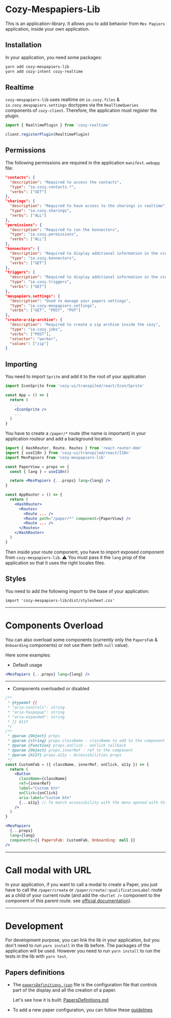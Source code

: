 # Cozy-Mespapiers-Lib

This is an application-library. It allows you to add behavior from `Mes Papiers` application, inside your own application.

## Installation

In your application, you need some packages:

```bash
yarn add cozy-mespapiers-lib
yarn add cozy-intent cozy-realtime
```

## Realtime

`cozy-mespapiers-lib` uses realtime on `io.cozy.files` & `io.cozy.mespapiers.settings` doctypes via the `RealTimeQueries` components of `cozy-client`.
Therefore, the application must register the plugin.

```jsx
import { RealtimePlugin } from 'cozy-realtime'

client.registerPlugin(RealtimePlugin)
```

## Permissions

The following permissions are required in the application `manifest.webapp` file:

```json
"contacts": {
  "description": "Required to access the contacts",
  "type": "io.cozy.contacts.*",
  "verbs": ["GET"]
},
"sharings": {
  "description": "Required to have access to the sharings in realtime",
  "type": "io.cozy.sharings",
  "verbs": ["ALL"]
},
"permissions": {
  "description": "Required to run the konnectors",
  "type": "io.cozy.permissions",
  "verbs": ["ALL"]
},
"konnectors": {
  "description": "Required to display additional information in the viewer for files automatically retrieved by services",
  "type": "io.cozy.konnectors",
  "verbs": ["GET"]
},
"triggers": {
  "description": "Required to display additional information in the viewer for files automatically retrieved by services",
  "type": "io.cozy.triggers",
  "verbs": ["GET"]
},
"mespapiers.settings": {
  "description": "Used to manage your papers settings",
  "type": "io.cozy.mespapiers.settings",
  "verbs": ["GET", "POST", "PUT"]
},
"create-a-zip-archive": {
  "description": "Required to create a zip archive inside the cozy",
  "type": "io.cozy.jobs",
  "verbs": ["POST"],
  "selector": "worker",
  "values": ["zip"]
}
```

## Importing

You need to import `Sprite` and add it to the root of your application

```jsx
import IconSprite from 'cozy-ui/transpiled/react/Icon/Sprite'

const App = () => {
  return (
    ...
    <IconSprite />
    ...
  )
}
```

You have to create a `/paper/*` route (the name is important) in your application routeur and add a background location:

```jsx
import { HashRouter, Route, Routes } from 'react-router-dom'
import { useI18n } from 'cozy-ui/transpiled/react/I18n'
import MesPapiers from 'cozy-mespapiers-lib'

const PaperView = props => {
  const { lang } = useI18n()

  return <MesPapiers {...props} lang={lang} />
}

const AppRouter = () => {
  return (
    <HashRouter>
      <Routes>
        <Route ... />
        <Route path="/paper/*" component={PaperView} />
        <Route ... />
      </Routes>
    </HashRouter>
  )
}
```

Then inside your route component, you have to import exposed component from `cozy-mespapiers-lib`.
:warning: You must pass it the `lang` prop of the application so that it uses the right locales files.

## Styles

You need to add the following import to the base of your application:

```
import 'cozy-mespapiers-lib/dist/stylesheet.css'
```

***

# Components Overload

You can also overload some components (currently only the `PapersFab` & `Onboarding` components) or not use them (with `null` value).

Here some examples:

- Default usage

```jsx
<MesPapiers {...props} lang={lang} />
```

***

- Components overloaded or disabled

```jsx
/**
 * @typedef {{
 * "aria-controls": string
 * "aria-haspopup": string
 * "aria-expanded": string
 * }} A11Y
 */
/**
 * @param {Object} props
 * @param {string} props.className - className to add to the component
 * @param {Function} props.onClick - onClick callback
 * @param {Object} props.innerRef - ref to the component
 * @param {A11Y} props.a11y - Accessibilities props
 */
const CustomFab = ({ className, innerRef, onClick, a11y }) => {
  return (
    <Button
      className={className}
      ref={innerRef}
      label="Custom btn"
      onClick={onClick}
      aria-label="Custom btn"
      {...a11y} // To match accessibility with the menu opened with this button
    />
  )
}

<MesPapiers
  {...props}
  lang={lang}
  components={{ PapersFab: CustomFab, Onboarding: null }}
/>
```

***

# Call modal with URL

In your application, if you want to call a modal to create a Paper, you just have to call the `/paper/create` or `/paper/create/:qualificationLabel` route as a child of your current route (and add the `<Outlet />` component to the component of this parent route. see [official documentation](https://reactrouter.com/en/main/components/outlet)).

***

# Development

For development purpose, you can link the lib in your application, but you don't need to run `yarn install` in the lib before. The packages of the application will be used.
However you need to run `yarn install` to run the tests in the lib with `yarn test`.

## Papers definitions

- The [`papersDefinitions.json`][papersDefinitionsJSONLink] file is the configuration file that controls part of the display and all the creation of a paper.

  Let's see how it is built: [PapersDefinitions.md][papersDefinitionsDOCLink]

- To add a new paper configuration, you can follow these [guidelines][addPaperGuidelinesDOCLink]

[papersDefinitionsJSONLink]: https://github.com/cozy/cozy-libs/blob/master/packages/cozy-mespapiers-lib/src/constants/papersDefinitions.json

[papersDefinitionsDOCLink]: https://github.com/cozy/cozy-libs/blob/master/packages/cozy-mespapiers-lib/docs/papersDefinitions.md

[addPaperGuidelinesDOCLink]: https://github.com/cozy/cozy-libs/blob/master/packages/cozy-mespapiers-lib/doc/addPaperGuidelines.md
